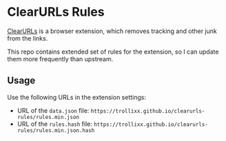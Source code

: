 # ClearURLs Rules

[ClearURLs](https://github.com/ClearURLs) is a browser extension, which removes tracking and other junk from the links.

This repo contains extended set of rules for the extension, so I can update them more frequently than upstream.

## Usage

Use the following URLs in the extension settings:

- URL of the `data.json` file: `https://trollixx.github.io/clearurls-rules/rules.min.json`
- URL of the `rules.hash` file: `https://trollixx.github.io/clearurls-rules/rules.min.json.hash`
